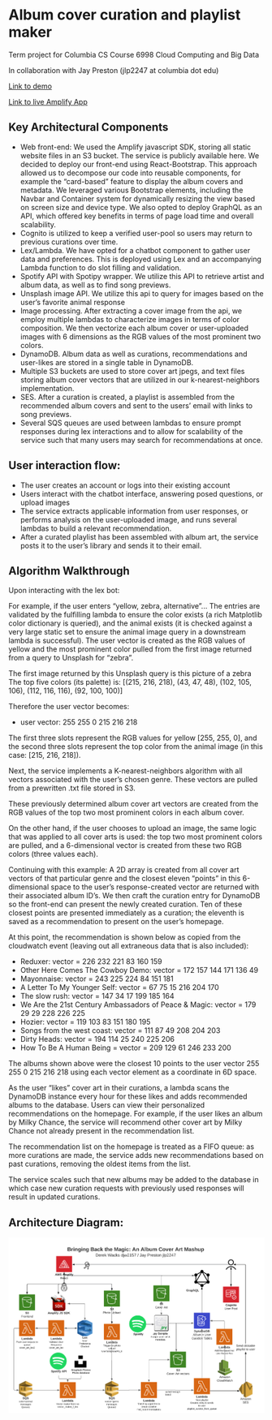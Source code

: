 # Album cover curation and playlist maker
Term project for Columbia CS Course 6998 Cloud Computing and Big Data

In collaboration with Jay Preston (jlp2247 at columbia dot edu)


[Link to demo](https://www.youtube.com/watch?v=ZL0-1DzyLkk "Demo Link")

[Link to live Amplify App](https://dev.d2zsw1rsygdyul.amplifyapp.com "App Link")



## Key Architectural Components
- Web front-end: We used the Amplify javascript SDK, storing all static website files in an S3 bucket. The service is publicly available here. We decided to deploy our front-end using React-Bootstrap. This approach allowed us to decompose our code into reusable components, for example the “card-based” feature to display the album covers and metadata. We leveraged various Bootstrap elements, including the Navbar and Container system for dynamically resizing the view based on screen size and device type. We also opted to deploy GraphQL as an API, which offered key benefits in terms of page load time and overall scalability. 
- Cognito is utilized to keep a verified user-pool so users may return to previous curations over time. 
- Lex/Lambda. We have opted for a chatbot component to gather user data and preferences. This is deployed using Lex and an accompanying Lambda function to do slot filling and validation.
- Spotify API with Spotipy wrapper. We utilize this API to retrieve artist and album data, as well as to find song previews. 
- Unsplash image API. We utilize this api to query for images based on the user’s favorite animal response
- Image processing. After extracting a cover image from the api, we employ multiple lambdas to characterize images in terms of color composition. We then vectorize each album cover or user-uploaded images with 6 dimensions as the RGB values of the most prominent two colors. 
- DynamoDB. Album data as well as curations, recommendations and user-likes are stored in a single table in DynamoDB. 
- Multiple S3 buckets are used to store cover art jpegs, and text files storing album cover vectors that are utilized in our k-nearest-neighbors implementation. 
- SES. After a curation is created, a playlist is assembled from the recommended album covers and sent to the users’ email with links to song previews. 
- Several SQS queues are used between lambdas to ensure prompt responses during lex interactions and to allow for scalability of the service such that many users may search for recommendations at once. 

## User interaction flow:
- The user creates an account or logs into their existing account
- Users interact with the chatbot interface, answering posed questions, or upload images
- The service extracts applicable information from user responses, or performs analysis on the user-uploaded image, and runs several lambdas to build a relevant recommendation.
- After a curated playlist has been assembled with album art, the service posts it to the user’s library and sends it to their email.




## Algorithm Walkthrough
Upon interacting with the lex bot:

For example, if the user enters “yellow, zebra, alternative”...
The entries are validated by the fulfilling lambda to ensure the color exists (a rich Matplotlib color dictionary is queried), and the animal exists (it is checked against a very large static set to ensure the animal image query in a downstream lambda is successful). 
The user vector is created as the RGB values of yellow and the most prominent color pulled from the first image returned from a query to Unsplash for “zebra”.

The first image returned by this Unsplash query is this picture of a zebra
The top five colors (its palette) is:
[(215, 216, 218), (43, 47, 48), (102, 105, 106), (112, 116, 116), (92, 100, 100)]

Therefore the user vector becomes:
- user vector: 255 255 0 215 216 218

The first three slots represent the RGB values for yellow [255, 255, 0], and the second three slots represent the top color from the animal image (in this case: [215, 216, 218]).

Next, the service implements a K-nearest-neighbors algorithm with all vectors associated with the user’s chosen genre. These vectors are pulled from a prewritten .txt file stored in S3. 

These previously determined album cover art vectors are created from the RGB values of the top two most prominent colors in each album cover. 

On the other hand, if the user chooses to upload an image, the same logic that was applied to all cover arts is used: the top two most prominent colors are pulled, and a 6-dimensional vector is created from these two RGB colors (three values each). 

Continuing with this example:
A 2D array is created from all cover art vectors of that particular genre and the closest eleven “points” in this 6-dimensional space to the user’s response-created vector are returned with their associated album ID’s. We then craft the curation entry for DynamoDB so the front-end can present the newly created curation. Ten of these closest points are presented immediately as a curation; the eleventh is saved as a recommendation to present on the user’s homepage. 

At this point, the recommendation is shown below as copied from the cloudwatch event (leaving out all extraneous data that is also included):
- Reduxer: vector = 226 232 221 83 160 159
- Other Here Comes The Cowboy Demo: vector = 172 157 144 171 136 49
- Mayonnaise: vector = 243 225 224 84 151 181
- A Letter To My Younger Self: vector = 67 75 15 216 204 170
- The slow rush: vector = 147 34 17 199 185 164
- We Are the 21st Century Ambassadors of Peace & Magic: vector = 179 29 29 228 226 225
- Hozier: vector = 119 103 83 151 180 195
- Songs from the west coast: vector = 111 87 49 208 204 203
- Dirty Heads: vector = 194 114 25 240 225 206
- How To Be A Human Being = vector = 209 129 61 246 233 200

The albums shown above were the closest 10 points to the user vector 255 255 0 215 216 218 using each vector element as a coordinate in 6D space. 

As the user “likes” cover art in their curations, a lambda scans the DynamoDB instance every hour for these likes and adds recommended albums to the database. Users can view their personalized recommendations on the homepage. For example, if the user likes an album by Milky Chance, the service will recommend other cover art by Milky Chance not already present in the recommendation list. 

The recommendation list on the homepage is treated as a FIFO queue: as more curations are made, the service adds new recommendations based on past curations, removing the oldest items from the list. 

The service scales such that new albums may be added to the database in which case new curation requests with previously used responses will result in updated curations. 


## Architecture Diagram:
![Architecture Diagram file](./Project_Architecture.png)




